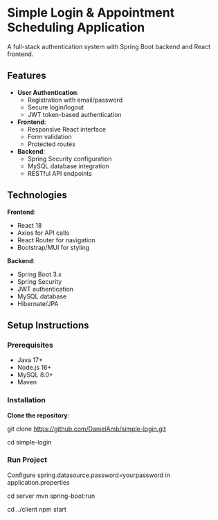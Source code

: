 # Simple Login & Appointment Scheduling Application

A full-stack authentication system with Spring Boot backend and React frontend.


## Features

- **User Authentication**:
  - Registration with email/password
  - Secure login/logout
  - JWT token-based authentication
- **Frontend**:
  - Responsive React interface
  - Form validation
  - Protected routes
- **Backend**:
  - Spring Security configuration
  - MySQL database integration
  - RESTful API endpoints

## Technologies

**Frontend**:
- React 18
- Axios for API calls
- React Router for navigation
- Bootstrap/MUI for styling

**Backend**:
- Spring Boot 3.x
- Spring Security
- JWT authentication
- MySQL database
- Hibernate/JPA

## Setup Instructions

### Prerequisites
- Java 17+
- Node.js 16+
- MySQL 8.0+
- Maven

### Installation

**Clone the repository**:

git clone https://github.com/DanielAmb/simple-login.git

cd simple-login


### Run Project

Configure spring.datasource.password=yourpassword in application.properties

cd server
mvn spring-boot:run

cd ../client
npm start
